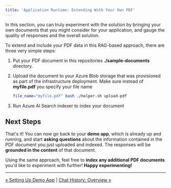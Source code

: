 ```yaml
---
title: 'Application Runtime: Extending With Your Own PDF'
---
```


In this section, you can truly experiment with the solution by bringing your own documents that you might consider for your application, and gauge the quality of responses and the overall solution.

To extend and include your PDF data in this RAG-based approach, there are three very simple steps:

1. Put your PDF document in this repositories **./sample-documents** directory.
2. Upload the document to your Azure Blob storage that was provisioned as part of the infrastructure deployment. Make sure instead of **myfile.pdf** you specify your file name

    ```bash {class="bash-class" id="bash-codeblock" lineNos=inline tabWidth=2}
    file_name="myfile.pdf" bash ./helper.sh upload-pdf
    ```

3. Run Azure AI Search indexer to index your document

## Next Steps  
  
That's it! You can now go back to your **demo app**, which is already up and running, and start **asking questions** about the information contained in the PDF document you just uploaded and indexed. The responses will be **grounded in the content** of that document.  
  
Using the same approach, feel free to **index any additional PDF documents** you'd like to experiment with further!  **Happy experimenting!**

---

[&laquo; Setting Up Demo App](/azure-open-ai-rag-oyd-text-images/application_runtime/2_setting_up_demo_apps/) | [Chat History: Overview &raquo;](/azure-open-ai-rag-oyd-text-images/chat_history/1_overview/)
